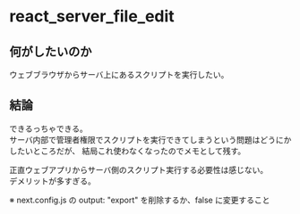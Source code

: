# react_server_file_edit

## 何がしたいのか

ウェブブラウザからサーバ上にあるスクリプトを実行したい。

## 結論

できるっちゃできる。<br>
サーバ内部で管理者権限でスクリプトを実行できてしまうという問題はどうにかしたいところだが、
結局これ使わなくなったのでメモとして残す。

正直ウェブアプリからサーバ側のスクリプト実行する必要性は感じない。<br>
デメリットが多すぎる。

※ next.config.js の output: "export" を削除するか、false に変更すること
